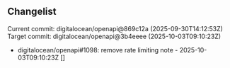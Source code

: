 ## Changelist

Current commit: digitalocean/openapi@869c12a (2025-09-30T14:12:53Z)
Target commit: digitalocean/openapi@3b4eeee (2025-10-03T09:10:23Z)

* digitalocean/openapi#1098: remove rate limiting note - 2025-10-03T09:10:23Z []
